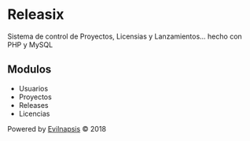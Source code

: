 # Releasix
Sistema de control de Proyectos, Licensias y Lanzamientos... hecho con PHP y MySQL
## Modulos
- Usuarios
- Proyectos
- Releases
- Licencias
<p>Powered by <a href="http://evilnapsis.com/">Evilnapsis</a> &copy; 2018</p>

